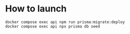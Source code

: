# How to launch

```docker compose up -d
docker compose exec api npm run prisma:migrate:deploy
docker compose exec api npx prisma db seed
```
